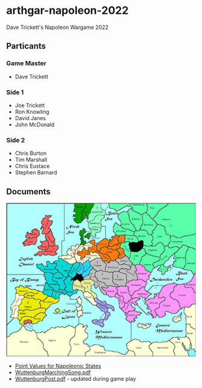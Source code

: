 # arthgar-napoleon-2022
Dave Trickett's Napoleon Wargame 2022

## Particants

### Game Master

* Dave Trickett

### Side 1

* Joe Trickett
* Ron Knowling
* David Janes
* John McDonald

### Side 2

* Chris Burton
* Tim Marshall
* Chris Eustace
* Stephen Barnard

## Documents
![Europe Points Map](photos/EuropePointsMap.jpg)

* [Point Values for Napoleonic States](./Points.pdf)
* [WuttenburgMarchingSong.pdf](./WuttenburgMarchingSong.pdf)
* [WuttenburgPost.pdf](./WuttenburgPost.pdf) - updated during game play
